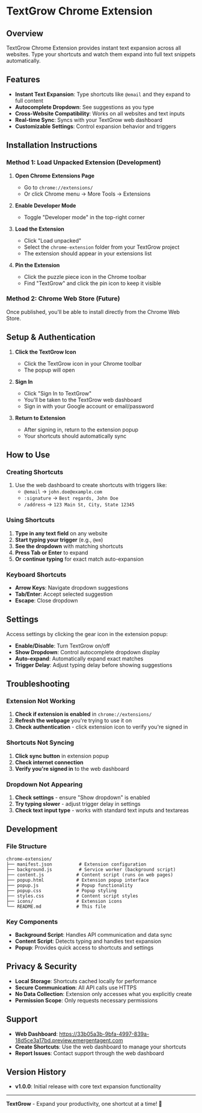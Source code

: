 # TextGrow Chrome Extension

## Overview
TextGrow Chrome Extension provides instant text expansion across all websites. Type your shortcuts and watch them expand into full text snippets automatically.

## Features
- **Instant Text Expansion**: Type shortcuts like `@email` and they expand to full content
- **Autocomplete Dropdown**: See suggestions as you type
- **Cross-Website Compatibility**: Works on all websites and text inputs
- **Real-time Sync**: Syncs with your TextGrow web dashboard
- **Customizable Settings**: Control expansion behavior and triggers

## Installation Instructions

### Method 1: Load Unpacked Extension (Development)
1. **Open Chrome Extensions Page**
   - Go to `chrome://extensions/`
   - Or click Chrome menu → More Tools → Extensions

2. **Enable Developer Mode**
   - Toggle "Developer mode" in the top-right corner

3. **Load the Extension**
   - Click "Load unpacked"
   - Select the `chrome-extension` folder from your TextGrow project
   - The extension should appear in your extensions list

4. **Pin the Extension**
   - Click the puzzle piece icon in the Chrome toolbar
   - Find "TextGrow" and click the pin icon to keep it visible

### Method 2: Chrome Web Store (Future)
Once published, you'll be able to install directly from the Chrome Web Store.

## Setup & Authentication

1. **Click the TextGrow Icon**
   - Click the TextGrow icon in your Chrome toolbar
   - The popup will open

2. **Sign In**
   - Click "Sign In to TextGrow" 
   - You'll be taken to the TextGrow web dashboard
   - Sign in with your Google account or email/password

3. **Return to Extension**
   - After signing in, return to the extension popup
   - Your shortcuts should automatically sync

## How to Use

### Creating Shortcuts
1. Use the web dashboard to create shortcuts with triggers like:
   - `@email` → `john.doe@example.com`
   - `:signature` → `Best regards, John Doe`
   - `/address` → `123 Main St, City, State 12345`

### Using Shortcuts
1. **Type in any text field** on any website
2. **Start typing your trigger** (e.g., `@em`)
3. **See the dropdown** with matching shortcuts
4. **Press Tab or Enter** to expand
5. **Or continue typing** for exact match auto-expansion

### Keyboard Shortcuts
- **Arrow Keys**: Navigate dropdown suggestions
- **Tab/Enter**: Accept selected suggestion
- **Escape**: Close dropdown

## Settings

Access settings by clicking the gear icon in the extension popup:

- **Enable/Disable**: Turn TextGrow on/off
- **Show Dropdown**: Control autocomplete dropdown display
- **Auto-expand**: Automatically expand exact matches
- **Trigger Delay**: Adjust typing delay before showing suggestions

## Troubleshooting

### Extension Not Working
1. **Check if extension is enabled** in `chrome://extensions/`
2. **Refresh the webpage** you're trying to use it on
3. **Check authentication** - click extension icon to verify you're signed in

### Shortcuts Not Syncing
1. **Click sync button** in extension popup
2. **Check internet connection**
3. **Verify you're signed in** to the web dashboard

### Dropdown Not Appearing
1. **Check settings** - ensure "Show dropdown" is enabled
2. **Try typing slower** - adjust trigger delay in settings
3. **Check text input type** - works with standard text inputs and textareas

## Development

### File Structure
```
chrome-extension/
├── manifest.json          # Extension configuration
├── background.js          # Service worker (background script)
├── content.js            # Content script (runs on web pages)
├── popup.html            # Extension popup interface
├── popup.js              # Popup functionality
├── popup.css             # Popup styling
├── styles.css            # Content script styles
├── icons/                # Extension icons
└── README.md             # This file
```

### Key Components
- **Background Script**: Handles API communication and data sync
- **Content Script**: Detects typing and handles text expansion
- **Popup**: Provides quick access to shortcuts and settings

## Privacy & Security
- **Local Storage**: Shortcuts cached locally for performance
- **Secure Communication**: All API calls use HTTPS
- **No Data Collection**: Extension only accesses what you explicitly create
- **Permission Scope**: Only requests necessary permissions

## Support
- **Web Dashboard**: https://33b05a3b-9bfa-4997-839a-18d5ce3a17bd.preview.emergentagent.com
- **Create Shortcuts**: Use the web dashboard to manage your shortcuts
- **Report Issues**: Contact support through the web dashboard

## Version History
- **v1.0.0**: Initial release with core text expansion functionality

---

**TextGrow** - Expand your productivity, one shortcut at a time! 🚀